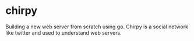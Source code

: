 # chirpy

Building a new web server from scratch using go. 
Chirpy is a social network like twitter and used to understand web servers. 